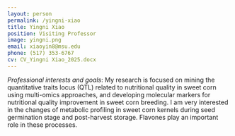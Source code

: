 ```yaml
---
layout: person
permalink: /yingni-xiao
title: Yingni Xiao
position: Visiting Professor
image: yingni.png
email: xiaoyin8@msu.edu
phone: (517) 353-6767 
cv: CV_Yingni Xiao_2025.docx
---
```



*Professional interests and goals*: My research is focused on mining the quantitative traits locus (QTL) related to nutritional quality in sweet corn using multi-omics approaches, and developing molecular markers for nutritional quality improvement in sweet corn breeding. I am very interested in the changes of metabolic profiling in sweet corn kernels during seed germination stage and post-harvest storage. Flavones play an important role in these processes.
